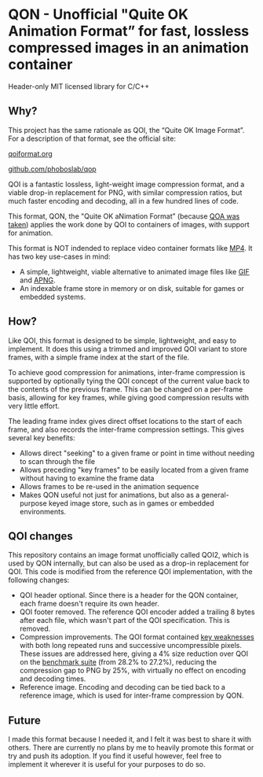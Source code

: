 # QON - Unofficial "Quite OK Animation Format” for fast, lossless compressed images in an animation container

Header-only MIT licensed library for C/C++


## Why?

This project has the same rationale as QOI, the “Quite OK Image Format”. For a description of that format, see
the official site:

[qoiformat.org](https://qoiformat.org)

[github.com/phoboslab/qop](https://github.com/phoboslab/qop)

QOI is a fantastic lossless, light-weight image compression format, and a viable drop-in replacement for PNG,
with similar compression ratios, but much faster encoding and decoding, all in a few hundred lines of code.

This format, QON, the "Quite OK aNimation Format” (because [QOA was taken](https://qoaformat.org/)) applies the
work done by QOI to containers of images, with support for animation.

This format is NOT indended to replace video container formats like [MP4](https://en.wikipedia.org/wiki/MP4_file_format).
It has two key use-cases in mind:
- A simple, lightweight, viable alternative to animated image files like [GIF](https://en.wikipedia.org/wiki/GIF)
  and [APNG](https://en.wikipedia.org/wiki/APNG).
- An indexable frame store in memory or on disk, suitable for games or embedded systems.


## How?

Like QOI, this format is designed to be simple, lightweight, and easy to implement. It does this using a trimmed
and improved QOI variant to store frames, with a simple frame index at the start of the file.

To achieve good compression for animations, inter-frame compression is supported by optionally tying the QOI
concept of the current value back to the contents of the previous frame. This can be changed on a per-frame basis,
allowing for key frames, while giving good compression results with very little effort.

The leading frame index gives direct offset locations to the start of each frame, and also records the inter-frame
compression settings. This gives several key benefits:
- Allows direct "seeking" to a given frame or point in time without needing to scan through the file
- Allows preceding "key frames" to be easily located from a given frame without having to examine the frame data
- Allows frames to be re-used in the animation sequence
- Makes QON useful not just for animations, but also as a general-purpose keyed image store, such as in games
  or embedded environments.


## QOI changes

This repository contains an image format unofficially called QOI2, which is used by QON internally, but can also
be used as a drop-in replacement for QOI. This code is modified from the reference QOI implementation, with the
following changes:

- QOI header optional. Since there is a header for the QON container, each frame doesn't require its own header.
- QOI footer removed. The reference QOI encoder added a trailing 8 bytes after each file, which wasn't part of
  the QOI specification. This is removed.
- Compression improvements. The QOI format contained [key weaknesses](https://github.com/phoboslab/qoi/issues/191)
  with both long repeated runs and successive uncompressible pixels. These issues are addressed here, giving a
  4% size reduction over QOI on the [benchmark suite](https://qoiformat.org/benchmark) (from 28.2% to 27.2%),
  reducing the compression gap to PNG by 25%, with virtually no effect on encoding and decoding times.
- Reference image. Encoding and decoding can be tied back to a reference image, which is used for inter-frame
  compression by QON.


## Future

I made this format because I needed it, and I felt it was best to share it with others. There are currently no
plans by me to heavily promote this format or try and push its adoption. If you find it useful however, feel free
to implement it wherever it is useful for your purposes to do so.
